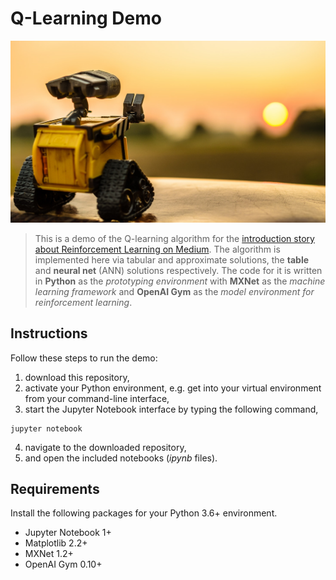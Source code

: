 # Q-Learning Demo
![picture](img/wall-e.jpeg)
> This is a demo of the Q-learning algorithm for the [introduction story about Reinforcement Learning on Medium](https://medium.com). The algorithm is implemented here via tabular and approximate solutions, the **table** and **neural net** (ANN) solutions respectively. The code for it is written in **Python** as the _prototyping environment_ with **MXNet** as the _machine learning framework_ and **OpenAI Gym** as the _model environment for reinforcement learning_.

## Instructions
Follow these steps to run the demo:
1. download this repository,
2. activate your Python environment, e.g. get into your virtual environment from your command-line interface,
3. start the Jupyter Notebook interface by typing the following command,
```
jupyter notebook
```
4. navigate to the downloaded repository,
5. and open the included notebooks (_ipynb_ files).

## Requirements
Install the following packages for your Python 3.6+ environment.
* Jupyter Notebook 1+
* Matplotlib 2.2+
* MXNet 1.2+
* OpenAI Gym 0.10+
